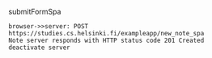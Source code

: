 submitFormSpa

    browser->>server: POST https://studies.cs.helsinki.fi/exampleapp/new_note_spa
    Note server responds with HTTP status code 201 Created
    deactivate server
